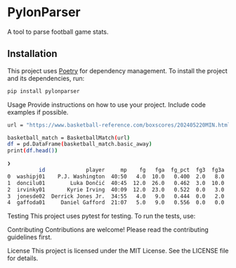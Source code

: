 # PylonParser

A tool to parse football game stats.

## Installation

This project uses [Poetry](https://python-poetry.org/) for dependency management. To install the project and its dependencies, run:

```sh
pip install pylonparser
```

Usage
Provide instructions on how to use your project. Include code examples if possible.
```sh
url = "https://www.basketball-reference.com/boxscores/202405220MIN.html"

basketball_match = BasketballMatch(url)
df = pd.DataFrame(basketball_match.basic_away)
print(df.head())

❯
          id             player     mp    fg   fga  fg_pct  fg3  fg3a  fg3_pct   ft  fta  ft_pct  orb  drb  trb  ast  stl  blk  tov   pf   pts plus_minus reason
0  washipj01    P.J. Washington  40:50   4.0  10.0   0.400  2.0   8.0     0.25  3.0  3.0   1.000  0.0  7.0  7.0  0.0  0.0  2.0  3.0  4.0  13.0        +12    NaN
1  doncilu01        Luka Dončić  40:45  12.0  26.0   0.462  3.0  10.0     0.30  6.0  7.0   0.857  0.0  6.0  6.0  8.0  3.0  1.0  4.0  2.0  33.0         -9    NaN
2  irvinky01       Kyrie Irving  40:09  12.0  23.0   0.522  0.0   3.0     0.00  6.0  6.0   1.000  1.0  4.0  5.0  4.0  0.0  1.0  2.0  3.0  30.0         +5    NaN
3  jonesde02  Derrick Jones Jr.  34:55   4.0   9.0   0.444  0.0   2.0     0.00  0.0  0.0   0.000  2.0  2.0  4.0  2.0  0.0  0.0  0.0  1.0   8.0         -8    NaN
4  gaffoda01     Daniel Gafford  21:07   5.0   9.0   0.556  0.0   0.0     0.00  0.0  0.0   0.000  4.0  5.0  9.0  0.0  0.0  1.0  2.0  2.0  10.0        -15    NaN

```
Testing
This project uses pytest for testing. To run the tests, use:

Contributing
Contributions are welcome! Please read the contributing guidelines first.

License
This project is licensed under the MIT License. See the LICENSE file for details.
